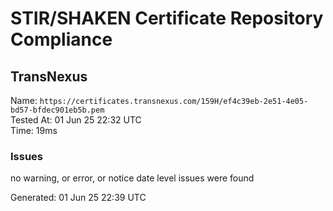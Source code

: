# STIR/SHAKEN Certificate Repository Compliance

## TransNexus

Name: `https://certificates.transnexus.com/159H/ef4c39eb-2e51-4e05-bd57-bfdec901eb5b.pem`\
Tested At: 01 Jun 25 22:32 UTC\
Time: 19ms

### Issues

no warning, or error, or notice date level issues were found

Generated: 01 Jun 25 22:39 UTC